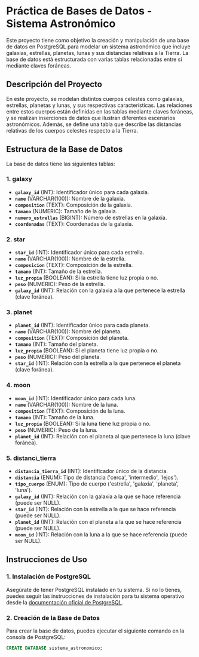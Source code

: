 # Práctica de Bases de Datos - Sistema Astronómico

Este proyecto tiene como objetivo la creación y manipulación de una base de datos en PostgreSQL para modelar un sistema astronómico que incluye galaxias, estrellas, planetas, lunas y sus distancias relativas a la Tierra. La base de datos está estructurada con varias tablas relacionadas entre sí mediante claves foráneas.

## Descripción del Proyecto

En este proyecto, se modelan distintos cuerpos celestes como galaxias, estrellas, planetas y lunas, y sus respectivas características. Las relaciones entre estos cuerpos están definidas en las tablas mediante claves foráneas, y se realizan inserciones de datos que ilustran diferentes escenarios astronómicos. Además, se define una tabla que describe las distancias relativas de los cuerpos celestes respecto a la Tierra.

## Estructura de la Base de Datos

La base de datos tiene las siguientes tablas:

### 1. **galaxy**
- **`galaxy_id`** (INT): Identificador único para cada galaxia.
- **`name`** (VARCHAR(100)): Nombre de la galaxia.
- **`composition`** (TEXT): Composición de la galaxia.
- **`tamano`** (NUMERIC): Tamaño de la galaxia.
- **`numero_estrellas`** (BIGINT): Número de estrellas en la galaxia.
- **`coordenadas`** (TEXT): Coordenadas de la galaxia.

### 2. **star**
- **`star_id`** (INT): Identificador único para cada estrella.
- **`name`** (VARCHAR(100)): Nombre de la estrella.
- **`composicion`** (TEXT): Composición de la estrella.
- **`tamano`** (INT): Tamaño de la estrella.
- **`luz_propia`** (BOOLEAN): Si la estrella tiene luz propia o no.
- **`peso`** (NUMERIC): Peso de la estrella.
- **`galaxy_id`** (INT): Relación con la galaxia a la que pertenece la estrella (clave foránea).

### 3. **planet**
- **`planet_id`** (INT): Identificador único para cada planeta.
- **`name`** (VARCHAR(100)): Nombre del planeta.
- **`composition`** (TEXT): Composición del planeta.
- **`tamano`** (INT): Tamaño del planeta.
- **`luz_propia`** (BOOLEAN): Si el planeta tiene luz propia o no.
- **`peso`** (NUMERIC): Peso del planeta.
- **`star_id`** (INT): Relación con la estrella a la que pertenece el planeta (clave foránea).

### 4. **moon**
- **`moon_id`** (INT): Identificador único para cada luna.
- **`name`** (VARCHAR(100)): Nombre de la luna.
- **`composition`** (TEXT): Composición de la luna.
- **`tamano`** (INT): Tamaño de la luna.
- **`luz_propia`** (BOOLEAN): Si la luna tiene luz propia o no.
- **`peso`** (NUMERIC): Peso de la luna.
- **`planet_id`** (INT): Relación con el planeta al que pertenece la luna (clave foránea).

### 5. **distanci_tierra**
- **`distancia_tierra_id`** (INT): Identificador único de la distancia.
- **`distancia`** (ENUM): Tipo de distancia ('cerca', 'intermedio', 'lejos').
- **`tipo_cuerpo`** (ENUM): Tipo de cuerpo ('estrella', 'galaxia', 'planeta', 'luna').
- **`galaxy_id`** (INT): Relación con la galaxia a la que se hace referencia (puede ser NULL).
- **`star_id`** (INT): Relación con la estrella a la que se hace referencia (puede ser NULL).
- **`planet_id`** (INT): Relación con el planeta a la que se hace referencia (puede ser NULL).
- **`moon_id`** (INT): Relación con la luna a la que se hace referencia (puede ser NULL).

## Instrucciones de Uso

### 1. **Instalación de PostgreSQL**

Asegúrate de tener PostgreSQL instalado en tu sistema. Si no lo tienes, puedes seguir las instrucciones de instalación para tu sistema operativo desde la [documentación oficial de PostgreSQL](https://www.postgresql.org/download/).

### 2. **Creación de la Base de Datos**

Para crear la base de datos, puedes ejecutar el siguiente comando en la consola de PostgreSQL:

```sql
CREATE DATABASE sistema_astronomico;
